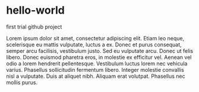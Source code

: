 # hello-world
first trial github project

Lorem ipsum dolor sit amet, consectetur adipiscing elit. Etiam leo neque, scelerisque eu mattis vulputate, luctus a ex. Donec et purus consequat, semper arcu facilisis, vestibulum justo. Sed eu vulputate arcu. Donec ut felis libero. Donec euismod pharetra eros, in molestie ex efficitur vel. Aenean vel odio a lorem hendrerit pellentesque. Vestibulum luctus lorem nec vehicula varius. Phasellus sollicitudin fermentum libero. Integer molestie convallis nisl a vulputate. Duis at aliquet nibh. Aliquam erat volutpat. Phasellus nec mollis purus. 
